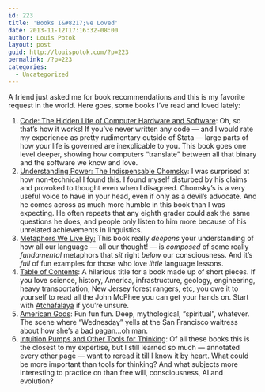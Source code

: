 ```yaml
---
id: 223
title: 'Books I&#8217;ve Loved'
date: 2013-11-12T17:16:32-08:00
author: Louis Potok
layout: post
guid: http://louispotok.com/?p=223
permalink: /?p=223
categories:
  - Uncategorized
---
```

A friend just asked me for book recommendations and this is my favorite request in the world. Here goes, some books I&#8217;ve read and loved lately:

  1. [Code: The Hidden Life of Computer Hardware and Software]("http://www.amazon.com/gp/product/0735611319/ref=as_li_ss_tl?ie=UTF8&camp=1789&creative=390957&creativeASIN=0735611319&linkCode=as2&tag=capilactio-20): Oh, so that&#8217;s how it works! If you&#8217;ve never written any code &#8212; and I would rate my experience as pretty rudimentary outside of Stata &#8212; large parts of how your life is governed are inexplicable to you. This book goes one level deeper, showing how computers &#8220;translate&#8221; between all that binary and the software we know and love.
  2. [Understanding Power: The Indispensable Chomsky](http://www.amazon.com/gp/product/1565847032/ref=as_li_ss_tl?ie=UTF8&camp=1789&creative=390957&creativeASIN=1565847032&linkCode=as2&tag=capilactio-20): I was surprised at how non-technical I found this. I found myself disturbed by his claims and provoked to thought even when I disagreed. Chomsky&#8217;s is a very useful voice to have in your head, even if only as a devil&#8217;s advocate. And he comes across as much more humble in this book than I was expecting. He often repeats that any eighth grader could ask the same questions he does, and people only listen to him more because of his unrelated achievements in linguistics.
  3. [Metaphors We Live By:](http://www.amazon.com/gp/product/0226468011/ref=as_li_ss_tl?ie=UTF8&camp=1789&creative=390957&creativeASIN=0226468011&linkCode=as2&tag=capilactio-20) This book really _deepens_ your understanding of how all our language &#8212; all our thought! &#8212; is _composed_ of some really _fundamental_ metaphors that _sit_ right _below_ our consciousness. And it&#8217;s _full_ of fun examples for those who love _little_ language lessons.
  4. [Table of Contents](http://www.amazon.com/gp/product/0374520089/ref=as_li_ss_tl?ie=UTF8&camp=1789&creative=390957&creativeASIN=0374520089&linkCode=as2&tag=capilactio-20): A hilarious title for a book made up of short pieces. If you love science, history, America, infrastructure, geology, engineering, heavy transportation, New Jersey forest rangers, etc, you owe it to yourself to read all the John McPhee you can get your hands on. Start with [Atchafalaya](http://t.co/PH0P930j10) if you&#8217;re unsure.
  5. [American Gods](http://www.amazon.com/gp/product/0062080237/ref=as_li_ss_tl?ie=UTF8&camp=1789&creative=390957&creativeASIN=0062080237&linkCode=as2&tag=capilactio-20): Fun fun fun. Deep, mythological, &#8220;spiritual&#8221;, whatever. The scene where &#8220;Wednesday&#8221; yells at the San Francisco waitress about how she&#8217;s a bad pagan&#8230;oh man.
  6. [Intuition Pumps and Other Tools for Thinking](http://www.amazon.com/gp/product/0393082067/ref=as_li_ss_tl?ie=UTF8&camp=1789&creative=390957&creativeASIN=0393082067&linkCode=as2&tag=capilactio-20): Of all these books this is the closest to my expertise, but I still learned so much &#8212; annotated every other page &#8212; want to reread it till I know it by heart. What could be more important than tools for thinking? And what subjects more interesting to practice on than free will, consciousness, AI and evolution?